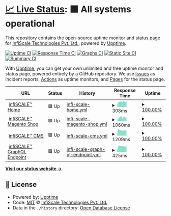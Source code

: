 # [📈 Live Status](https://demo.upptime.js.org): <!--live status--> **🟩 All systems operational**

This repository contains the open-source uptime monitor and status page for [InfiScale Technologies Pvt. Ltd.](https://infiscale.io), powered by [Upptime](https://github.com/upptime/upptime).

[![Uptime CI](https://github.com/infiSCALE/upptime/workflows/Uptime%20CI/badge.svg)](https://github.com/infiSCALE/upptime/actions?query=workflow%3A%22Uptime+CI%22)
[![Response Time CI](https://github.com/infiSCALE/upptime/workflows/Response%20Time%20CI/badge.svg)](https://github.com/infiSCALE/upptime/actions?query=workflow%3A%22Response+Time+CI%22)
[![Graphs CI](https://github.com/infiSCALE/upptime/workflows/Graphs%20CI/badge.svg)](https://github.com/infiSCALE/upptime/actions?query=workflow%3A%22Graphs+CI%22)
[![Static Site CI](https://github.com/infiSCALE/upptime/workflows/Static%20Site%20CI/badge.svg)](https://github.com/infiSCALE/upptime/actions?query=workflow%3A%22Static+Site+CI%22)
[![Summary CI](https://github.com/infiSCALE/upptime/workflows/Summary%20CI/badge.svg)](https://github.com/infiSCALE/upptime/actions?query=workflow%3A%22Summary+CI%22)

With [Upptime](https://upptime.js.org), you can get your own unlimited and free uptime monitor and status page, powered entirely by a GitHub repository. We use [Issues](https://github.com/infiSCALE/upptime/issues) as incident reports, [Actions](https://github.com/infiSCALE/upptime/actions) as uptime monitors, and [Pages](https://demo.upptime.js.org) for the status page.

<!--start: status pages-->
<!-- This summary is generated by Upptime (https://github.com/upptime/upptime) -->
<!-- Do not edit this manually, your changes will be overwritten -->
<!-- prettier-ignore -->
| URL | Status | History | Response Time | Uptime |
| --- | ------ | ------- | ------------- | ------ |
| <img alt="" src="https://icons.duckduckgo.com/ip3/www.infiscale.io.ico" height="13"> [infiSCALE™ Home](https://www.infiscale.io) | 🟩 Up | [infi-scale-home.yml](https://github.com/infiSCALE/uptime/commits/HEAD/history/infi-scale-home.yml) | <details><summary><img alt="Response time graph" src="./graphs/infi-scale-home/response-time-week.png" height="20"> 308ms</summary><br><a href="https://infiSCALE.github.io/upptime/history/infi-scale-home"><img alt="Response time 308" src="https://img.shields.io/endpoint?url=https%3A%2F%2Fraw.githubusercontent.com%2FinfiSCALE%2Fuptime%2FHEAD%2Fapi%2Finfi-scale-home%2Fresponse-time.json"></a><br><a href="https://infiSCALE.github.io/upptime/history/infi-scale-home"><img alt="24-hour response time 308" src="https://img.shields.io/endpoint?url=https%3A%2F%2Fraw.githubusercontent.com%2FinfiSCALE%2Fuptime%2FHEAD%2Fapi%2Finfi-scale-home%2Fresponse-time-day.json"></a><br><a href="https://infiSCALE.github.io/upptime/history/infi-scale-home"><img alt="7-day response time 308" src="https://img.shields.io/endpoint?url=https%3A%2F%2Fraw.githubusercontent.com%2FinfiSCALE%2Fuptime%2FHEAD%2Fapi%2Finfi-scale-home%2Fresponse-time-week.json"></a><br><a href="https://infiSCALE.github.io/upptime/history/infi-scale-home"><img alt="30-day response time 308" src="https://img.shields.io/endpoint?url=https%3A%2F%2Fraw.githubusercontent.com%2FinfiSCALE%2Fuptime%2FHEAD%2Fapi%2Finfi-scale-home%2Fresponse-time-month.json"></a><br><a href="https://infiSCALE.github.io/upptime/history/infi-scale-home"><img alt="1-year response time 308" src="https://img.shields.io/endpoint?url=https%3A%2F%2Fraw.githubusercontent.com%2FinfiSCALE%2Fuptime%2FHEAD%2Fapi%2Finfi-scale-home%2Fresponse-time-year.json"></a></details> | <details><summary><a href="https://infiSCALE.github.io/upptime/history/infi-scale-home">100.00%</a></summary><a href="https://infiSCALE.github.io/upptime/history/infi-scale-home"><img alt="All-time uptime 100.00%" src="https://img.shields.io/endpoint?url=https%3A%2F%2Fraw.githubusercontent.com%2FinfiSCALE%2Fuptime%2FHEAD%2Fapi%2Finfi-scale-home%2Fuptime.json"></a><br><a href="https://infiSCALE.github.io/upptime/history/infi-scale-home"><img alt="24-hour uptime 100.00%" src="https://img.shields.io/endpoint?url=https%3A%2F%2Fraw.githubusercontent.com%2FinfiSCALE%2Fuptime%2FHEAD%2Fapi%2Finfi-scale-home%2Fuptime-day.json"></a><br><a href="https://infiSCALE.github.io/upptime/history/infi-scale-home"><img alt="7-day uptime 100.00%" src="https://img.shields.io/endpoint?url=https%3A%2F%2Fraw.githubusercontent.com%2FinfiSCALE%2Fuptime%2FHEAD%2Fapi%2Finfi-scale-home%2Fuptime-week.json"></a><br><a href="https://infiSCALE.github.io/upptime/history/infi-scale-home"><img alt="30-day uptime 100.00%" src="https://img.shields.io/endpoint?url=https%3A%2F%2Fraw.githubusercontent.com%2FinfiSCALE%2Fuptime%2FHEAD%2Fapi%2Finfi-scale-home%2Fuptime-month.json"></a><br><a href="https://infiSCALE.github.io/upptime/history/infi-scale-home"><img alt="1-year uptime 100.00%" src="https://img.shields.io/endpoint?url=https%3A%2F%2Fraw.githubusercontent.com%2FinfiSCALE%2Fuptime%2FHEAD%2Fapi%2Finfi-scale-home%2Fuptime-year.json"></a></details>
| <img alt="" src="https://icons.duckduckgo.com/ip3/shop.infiscale.io.ico" height="13"> [infiSCALE™ Magento Shop](https://shop.infiscale.io) | 🟩 Up | [infi-scale-magento-shop.yml](https://github.com/infiSCALE/uptime/commits/HEAD/history/infi-scale-magento-shop.yml) | <details><summary><img alt="Response time graph" src="./graphs/infi-scale-magento-shop/response-time-week.png" height="20"> 1060ms</summary><br><a href="https://infiSCALE.github.io/upptime/history/infi-scale-magento-shop"><img alt="Response time 1060" src="https://img.shields.io/endpoint?url=https%3A%2F%2Fraw.githubusercontent.com%2FinfiSCALE%2Fuptime%2FHEAD%2Fapi%2Finfi-scale-magento-shop%2Fresponse-time.json"></a><br><a href="https://infiSCALE.github.io/upptime/history/infi-scale-magento-shop"><img alt="24-hour response time 1060" src="https://img.shields.io/endpoint?url=https%3A%2F%2Fraw.githubusercontent.com%2FinfiSCALE%2Fuptime%2FHEAD%2Fapi%2Finfi-scale-magento-shop%2Fresponse-time-day.json"></a><br><a href="https://infiSCALE.github.io/upptime/history/infi-scale-magento-shop"><img alt="7-day response time 1060" src="https://img.shields.io/endpoint?url=https%3A%2F%2Fraw.githubusercontent.com%2FinfiSCALE%2Fuptime%2FHEAD%2Fapi%2Finfi-scale-magento-shop%2Fresponse-time-week.json"></a><br><a href="https://infiSCALE.github.io/upptime/history/infi-scale-magento-shop"><img alt="30-day response time 1060" src="https://img.shields.io/endpoint?url=https%3A%2F%2Fraw.githubusercontent.com%2FinfiSCALE%2Fuptime%2FHEAD%2Fapi%2Finfi-scale-magento-shop%2Fresponse-time-month.json"></a><br><a href="https://infiSCALE.github.io/upptime/history/infi-scale-magento-shop"><img alt="1-year response time 1060" src="https://img.shields.io/endpoint?url=https%3A%2F%2Fraw.githubusercontent.com%2FinfiSCALE%2Fuptime%2FHEAD%2Fapi%2Finfi-scale-magento-shop%2Fresponse-time-year.json"></a></details> | <details><summary><a href="https://infiSCALE.github.io/upptime/history/infi-scale-magento-shop">100.00%</a></summary><a href="https://infiSCALE.github.io/upptime/history/infi-scale-magento-shop"><img alt="All-time uptime 100.00%" src="https://img.shields.io/endpoint?url=https%3A%2F%2Fraw.githubusercontent.com%2FinfiSCALE%2Fuptime%2FHEAD%2Fapi%2Finfi-scale-magento-shop%2Fuptime.json"></a><br><a href="https://infiSCALE.github.io/upptime/history/infi-scale-magento-shop"><img alt="24-hour uptime 100.00%" src="https://img.shields.io/endpoint?url=https%3A%2F%2Fraw.githubusercontent.com%2FinfiSCALE%2Fuptime%2FHEAD%2Fapi%2Finfi-scale-magento-shop%2Fuptime-day.json"></a><br><a href="https://infiSCALE.github.io/upptime/history/infi-scale-magento-shop"><img alt="7-day uptime 100.00%" src="https://img.shields.io/endpoint?url=https%3A%2F%2Fraw.githubusercontent.com%2FinfiSCALE%2Fuptime%2FHEAD%2Fapi%2Finfi-scale-magento-shop%2Fuptime-week.json"></a><br><a href="https://infiSCALE.github.io/upptime/history/infi-scale-magento-shop"><img alt="30-day uptime 100.00%" src="https://img.shields.io/endpoint?url=https%3A%2F%2Fraw.githubusercontent.com%2FinfiSCALE%2Fuptime%2FHEAD%2Fapi%2Finfi-scale-magento-shop%2Fuptime-month.json"></a><br><a href="https://infiSCALE.github.io/upptime/history/infi-scale-magento-shop"><img alt="1-year uptime 100.00%" src="https://img.shields.io/endpoint?url=https%3A%2F%2Fraw.githubusercontent.com%2FinfiSCALE%2Fuptime%2FHEAD%2Fapi%2Finfi-scale-magento-shop%2Fuptime-year.json"></a></details>
| <img alt="" src="https://icons.duckduckgo.com/ip3/www.infiscale.io.ico" height="13"> [infiSCALE™ CMS](https://www.infiscale.io/wp-admin/) | 🟩 Up | [infi-scale-cms.yml](https://github.com/infiSCALE/uptime/commits/HEAD/history/infi-scale-cms.yml) | <details><summary><img alt="Response time graph" src="./graphs/infi-scale-cms/response-time-week.png" height="20"> 1209ms</summary><br><a href="https://infiSCALE.github.io/upptime/history/infi-scale-cms"><img alt="Response time 1209" src="https://img.shields.io/endpoint?url=https%3A%2F%2Fraw.githubusercontent.com%2FinfiSCALE%2Fuptime%2FHEAD%2Fapi%2Finfi-scale-cms%2Fresponse-time.json"></a><br><a href="https://infiSCALE.github.io/upptime/history/infi-scale-cms"><img alt="24-hour response time 1209" src="https://img.shields.io/endpoint?url=https%3A%2F%2Fraw.githubusercontent.com%2FinfiSCALE%2Fuptime%2FHEAD%2Fapi%2Finfi-scale-cms%2Fresponse-time-day.json"></a><br><a href="https://infiSCALE.github.io/upptime/history/infi-scale-cms"><img alt="7-day response time 1209" src="https://img.shields.io/endpoint?url=https%3A%2F%2Fraw.githubusercontent.com%2FinfiSCALE%2Fuptime%2FHEAD%2Fapi%2Finfi-scale-cms%2Fresponse-time-week.json"></a><br><a href="https://infiSCALE.github.io/upptime/history/infi-scale-cms"><img alt="30-day response time 1209" src="https://img.shields.io/endpoint?url=https%3A%2F%2Fraw.githubusercontent.com%2FinfiSCALE%2Fuptime%2FHEAD%2Fapi%2Finfi-scale-cms%2Fresponse-time-month.json"></a><br><a href="https://infiSCALE.github.io/upptime/history/infi-scale-cms"><img alt="1-year response time 1209" src="https://img.shields.io/endpoint?url=https%3A%2F%2Fraw.githubusercontent.com%2FinfiSCALE%2Fuptime%2FHEAD%2Fapi%2Finfi-scale-cms%2Fresponse-time-year.json"></a></details> | <details><summary><a href="https://infiSCALE.github.io/upptime/history/infi-scale-cms">100.00%</a></summary><a href="https://infiSCALE.github.io/upptime/history/infi-scale-cms"><img alt="All-time uptime 100.00%" src="https://img.shields.io/endpoint?url=https%3A%2F%2Fraw.githubusercontent.com%2FinfiSCALE%2Fuptime%2FHEAD%2Fapi%2Finfi-scale-cms%2Fuptime.json"></a><br><a href="https://infiSCALE.github.io/upptime/history/infi-scale-cms"><img alt="24-hour uptime 100.00%" src="https://img.shields.io/endpoint?url=https%3A%2F%2Fraw.githubusercontent.com%2FinfiSCALE%2Fuptime%2FHEAD%2Fapi%2Finfi-scale-cms%2Fuptime-day.json"></a><br><a href="https://infiSCALE.github.io/upptime/history/infi-scale-cms"><img alt="7-day uptime 100.00%" src="https://img.shields.io/endpoint?url=https%3A%2F%2Fraw.githubusercontent.com%2FinfiSCALE%2Fuptime%2FHEAD%2Fapi%2Finfi-scale-cms%2Fuptime-week.json"></a><br><a href="https://infiSCALE.github.io/upptime/history/infi-scale-cms"><img alt="30-day uptime 100.00%" src="https://img.shields.io/endpoint?url=https%3A%2F%2Fraw.githubusercontent.com%2FinfiSCALE%2Fuptime%2FHEAD%2Fapi%2Finfi-scale-cms%2Fuptime-month.json"></a><br><a href="https://infiSCALE.github.io/upptime/history/infi-scale-cms"><img alt="1-year uptime 100.00%" src="https://img.shields.io/endpoint?url=https%3A%2F%2Fraw.githubusercontent.com%2FinfiSCALE%2Fuptime%2FHEAD%2Fapi%2Finfi-scale-cms%2Fuptime-year.json"></a></details>
| <img alt="" src="https://icons.duckduckgo.com/ip3/www.infiscale.io.ico" height="13"> [infiSCALE™ GraphQL Endpoint](https://www.infiscale.io/graphql/) | 🟩 Up | [infi-scale-graph-ql-endpoint.yml](https://github.com/infiSCALE/uptime/commits/HEAD/history/infi-scale-graph-ql-endpoint.yml) | <details><summary><img alt="Response time graph" src="./graphs/infi-scale-graph-ql-endpoint/response-time-week.png" height="20"> 425ms</summary><br><a href="https://infiSCALE.github.io/upptime/history/infi-scale-graph-ql-endpoint"><img alt="Response time 425" src="https://img.shields.io/endpoint?url=https%3A%2F%2Fraw.githubusercontent.com%2FinfiSCALE%2Fuptime%2FHEAD%2Fapi%2Finfi-scale-graph-ql-endpoint%2Fresponse-time.json"></a><br><a href="https://infiSCALE.github.io/upptime/history/infi-scale-graph-ql-endpoint"><img alt="24-hour response time 425" src="https://img.shields.io/endpoint?url=https%3A%2F%2Fraw.githubusercontent.com%2FinfiSCALE%2Fuptime%2FHEAD%2Fapi%2Finfi-scale-graph-ql-endpoint%2Fresponse-time-day.json"></a><br><a href="https://infiSCALE.github.io/upptime/history/infi-scale-graph-ql-endpoint"><img alt="7-day response time 425" src="https://img.shields.io/endpoint?url=https%3A%2F%2Fraw.githubusercontent.com%2FinfiSCALE%2Fuptime%2FHEAD%2Fapi%2Finfi-scale-graph-ql-endpoint%2Fresponse-time-week.json"></a><br><a href="https://infiSCALE.github.io/upptime/history/infi-scale-graph-ql-endpoint"><img alt="30-day response time 425" src="https://img.shields.io/endpoint?url=https%3A%2F%2Fraw.githubusercontent.com%2FinfiSCALE%2Fuptime%2FHEAD%2Fapi%2Finfi-scale-graph-ql-endpoint%2Fresponse-time-month.json"></a><br><a href="https://infiSCALE.github.io/upptime/history/infi-scale-graph-ql-endpoint"><img alt="1-year response time 425" src="https://img.shields.io/endpoint?url=https%3A%2F%2Fraw.githubusercontent.com%2FinfiSCALE%2Fuptime%2FHEAD%2Fapi%2Finfi-scale-graph-ql-endpoint%2Fresponse-time-year.json"></a></details> | <details><summary><a href="https://infiSCALE.github.io/upptime/history/infi-scale-graph-ql-endpoint">100.00%</a></summary><a href="https://infiSCALE.github.io/upptime/history/infi-scale-graph-ql-endpoint"><img alt="All-time uptime 100.00%" src="https://img.shields.io/endpoint?url=https%3A%2F%2Fraw.githubusercontent.com%2FinfiSCALE%2Fuptime%2FHEAD%2Fapi%2Finfi-scale-graph-ql-endpoint%2Fuptime.json"></a><br><a href="https://infiSCALE.github.io/upptime/history/infi-scale-graph-ql-endpoint"><img alt="24-hour uptime 100.00%" src="https://img.shields.io/endpoint?url=https%3A%2F%2Fraw.githubusercontent.com%2FinfiSCALE%2Fuptime%2FHEAD%2Fapi%2Finfi-scale-graph-ql-endpoint%2Fuptime-day.json"></a><br><a href="https://infiSCALE.github.io/upptime/history/infi-scale-graph-ql-endpoint"><img alt="7-day uptime 100.00%" src="https://img.shields.io/endpoint?url=https%3A%2F%2Fraw.githubusercontent.com%2FinfiSCALE%2Fuptime%2FHEAD%2Fapi%2Finfi-scale-graph-ql-endpoint%2Fuptime-week.json"></a><br><a href="https://infiSCALE.github.io/upptime/history/infi-scale-graph-ql-endpoint"><img alt="30-day uptime 100.00%" src="https://img.shields.io/endpoint?url=https%3A%2F%2Fraw.githubusercontent.com%2FinfiSCALE%2Fuptime%2FHEAD%2Fapi%2Finfi-scale-graph-ql-endpoint%2Fuptime-month.json"></a><br><a href="https://infiSCALE.github.io/upptime/history/infi-scale-graph-ql-endpoint"><img alt="1-year uptime 100.00%" src="https://img.shields.io/endpoint?url=https%3A%2F%2Fraw.githubusercontent.com%2FinfiSCALE%2Fuptime%2FHEAD%2Fapi%2Finfi-scale-graph-ql-endpoint%2Fuptime-year.json"></a></details>

<!--end: status pages-->

[**Visit our status website →**](https://demo.upptime.js.org)

## 📄 License

- Powered by: [Upptime](https://github.com/upptime/upptime)
- Code: [MIT](./LICENSE) © [InfiScale Technologies Pvt. Ltd.](https://infiscale.io)
- Data in the `./history` directory: [Open Database License](https://opendatacommons.org/licenses/odbl/1-0/)
